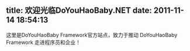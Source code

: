 title: 欢迎光临DoYouHaoBaby.NET
date: 2011-11-14 18:54:13
---

这里是DoYouHaoBaby Framework官方站点，致力于推动 DoYouHaoBaby Framework 走进程序员和企业！<br />
